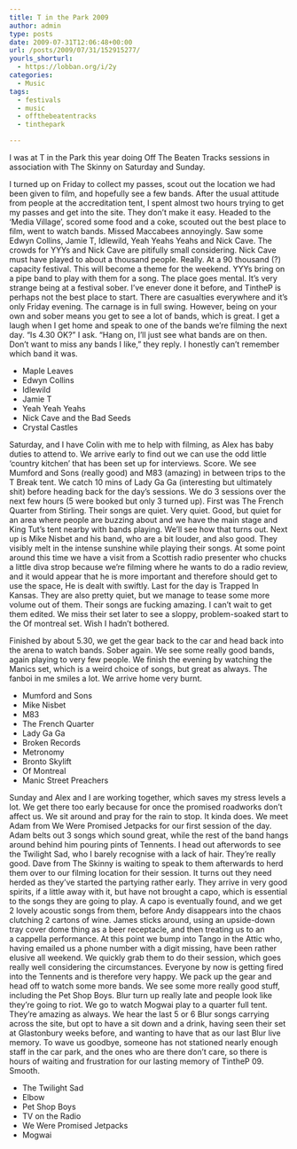 ```yaml
---
title: T in the Park 2009
author: admin
type: posts
date: 2009-07-31T12:06:48+00:00
url: /posts/2009/07/31/152915277/
yourls_shorturl:
  - https://lobban.org/i/2y
categories:
  - Music
tags:
  - festivals
  - music
  - offthebeatentracks
  - tinthepark

---
```

I was at T in the Park this year doing Off The Beaten Tracks sessions in association with The Skinny on Saturday and Sunday.

I turned up on Friday to collect my passes, scout out the location we had been given to film, and hopefully see a few bands. After the usual attitude from people at the accreditation tent, I spent almost two hours trying to get my passes and get into the site. They don&#8217;t make it easy. Headed to the &#8216;Media Village&#8217;, scored some food and a coke, scouted out the best place to film, went to watch bands. Missed Maccabees annoyingly. Saw some Edwyn Collins, Jamie T, Idlewild, Yeah Yeahs Yeahs and Nick Cave. The crowds for YYYs and Nick Cave are pitifully small considering. Nick Cave must have played to about a thousand people. Really. At a 90 thousand (?) capacity festival. This will become a theme for the weekend. YYYs bring on a pipe band to play with them for a song. The place goes mental. It&#8217;s very strange being at a festival sober. I&#8217;ve enever done it before, and TintheP is perhaps not the best place to start. There are casualties everywhere and it&#8217;s only Friday evening. The carnage is in full swing. However, being on your own and sober means you get to see a lot of bands, which is great. I get a laugh when I get home and speak to one of the bands we&#8217;re filming the next day. &#8220;Is 4.30 OK?&#8221; I ask. &#8220;Hang on, I&#8217;ll just see what bands are on then. Don&#8217;t want to miss any bands I like,&#8221; they reply. I honestly can&#8217;t remember which band it was.

  * Maple Leaves
  * Edwyn Collins
  * Idlewild
  * Jamie T
  * Yeah Yeah Yeahs
  * Nick Cave and the Bad Seeds
  * Crystal Castles

Saturday, and I have Colin with me to help with filming, as Alex has baby duties to attend to. We arrive early to find out we can use the odd little &#8216;country kitchen&#8217; that has been set up for interviews. Score. We see Mumford and Sons (really good) and M83 (amazing) in between trips to the T Break tent. We catch 10 mins of Lady Ga Ga (interesting but ultimately shit) before heading back for the day&#8217;s sessions. We do 3 sessions over the next few hours (5 were booked but only 3 turned up). First was The French Quarter from Stirling. Their songs are quiet. Very quiet. Good, but quiet for an area where people are buzzing about and we have the main stage and King Tut&#8217;s tent nearby with bands playing. We&#8217;ll see how that turns out. Next up is Mike Nisbet and his band, who are a bit louder, and also good. They visibly melt in the intense sunshine while playing their songs. At some point around this time we have a visit from a Scottish radio presenter who chucks a little diva strop because we&#8217;re filming where he wants to do a radio review, and it would appear that he is more important and therefore should get to use the space, He is dealt with swiftly. Last for the day is Trapped In Kansas. They are also pretty quiet, but we manage to tease some more volume out of them. Their songs are fucking amazing. I can&#8217;t wait to get them edited. We miss their set later to see a sloppy, problem-soaked start to the Of montreal set. Wish I hadn&#8217;t bothered.

Finished by about 5.30, we get the gear back to the car and head back into the arena to watch bands. Sober again. We see some really good bands, again playing to very few people. We finish the evening by watching the Manics set, which is a weird choice of songs, but great as always. The fanboi in me smiles a lot. We arrive home very burnt.

  * Mumford and Sons
  * Mike Nisbet
  * M83
  * The French Quarter
  * Lady Ga Ga
  * Broken Records
  * Metronomy
  * Bronto Skylift
  * Of Montreal
  * Manic Street Preachers

Sunday and Alex and I are working together, which saves my stress levels a lot. We get there too early because for once the promised roadworks don&#8217;t affect us. We sit around and pray for the rain to stop. It kinda does. We meet Adam from We Were Promised Jetpacks for our first session of the day. Adam belts out 3 songs which sound great, while the rest of the band hangs around behind him pouring pints of Tennents. I head out afterwords to see the Twilight Sad, who I barely recognise with a lack of hair. They&#8217;re really good. Dave from The Skinny is waiting to speak to them afterwards to herd them over to our filming location for their session. It turns out they need herded as they&#8217;ve started the partying rather early. They arrive in very good spirits, if a little away with it, but have not brought a capo, which is essential to the songs they are going to play. A capo is eventually found, and we get 2 lovely acoustic songs from them, before Andy disappears into the chaos clutching 2 cartons of wine. James sticks around, using an upside-down tray cover dome thing as a beer receptacle, and then treating us to an a cappella performance. At this point we bump into Tango in the Attic who, having emailed us a phone number with a digit missing, have been rather elusive all weekend. We quickly grab them to do their session, which goes really well considering the circumstances. Everyone by now is getting fired into the Tennents and is therefore very happy. We pack up the gear and head off to watch some more bands. We see some more really good stuff, including the Pet Shop Boys. Blur turn up really late and people look like they&#8217;re going to riot. We go to watch Mogwai play to a quarter full tent. They&#8217;re amazing as always. We hear the last 5 or 6 Blur songs carrying across the site, but opt to have a sit down and a drink, having seen their set at Glastonbury weeks before, and wanting to have that as our last Blur live memory. To wave us goodbye, someone has not stationed nearly enough staff in the car park, and the ones who are there don&#8217;t care, so there is hours of waiting and frustration for our lasting memory of TintheP 09. Smooth.

  * The Twilight Sad
  * Elbow
  * Pet Shop Boys
  * TV on the Radio
  * We Were Promised Jetpacks
  * Mogwai